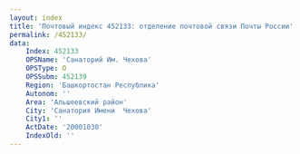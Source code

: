 ```yaml
---
layout: index
title: 'Почтовый индекс 452133: отделение почтовой связи Почты России'
permalink: /452133/
data:
    Index: 452133
    OPSName: 'Санаторий Им. Чехова'
    OPSType: О
    OPSSubm: 452139
    Region: 'Башкортостан Республика'
    Autonom: ''
    Area: 'Альшеевский район'
    City: 'Санатория Имени  Чехова'
    City1: ''
    ActDate: '20001030'
    IndexOld: ''
---
```

